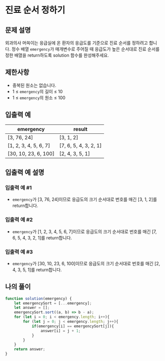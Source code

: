 # 진료 순서 정하기

## 문제 설명
외과의사 머쓱이는 응급실에 온 환자의 응급도를 기준으로 진료 순서를 정하려고 합니다. 정수 배열 `emergency`가 매개변수로 주어질 때 응급도가 높은 순서대로 진료 순서를 정한 배열을 return하도록 solution 함수를 완성해주세요.

## 제한사항
- 중복된 원소는 없습니다.
- 1 ≤ `emergency`의 길이 ≤ 10
- 1 ≤ `emergency`의 원소 ≤ 100

## 입출력 예
|emergency|result|
|-----|-----|
|[3, 76, 24]|[3, 1, 2]|
|[1, 2, 3, 4, 5, 6, 7]|[7, 6, 5, 4, 3, 2, 1]|
|[30, 10, 23, 6, 100]|[2, 4, 3, 5, 1]|

## 입출력 예 설명

### 입출력 예 #1
- `emergency`가 [3, 76, 24]이므로 응급도의 크기 순서대로 번호를 매긴 [3, 1, 2]를 return합니다.

### 입출력 예 #2
- `emergency`가 [1, 2, 3, 4, 5, 6, 7]이므로 응급도의 크기 순서대로 번호를 매긴 [7, 6, 5, 4, 3, 2, 1]를 return합니다.

### 입출력 예 #3
- `emergency`가 [30, 10, 23, 6, 100]이므로 응급도의 크기 순서대로 번호를 매긴 [2, 4, 3, 5, 1]를 return합니다.

## 나의 풀이
```js
function solution(emergency) {
    let emergencySort = [...emergency];
    let answer = [];
    emergencySort.sort((a, b) => b - a);
    for (let i = 0; i < emergency.length; i++){
        for (let j = 0; j < emergency.length; j++){
            if(emergency[i] == emergencySort[j]){
                answer[i] = j + 1;
            }
        }
    }
    return answer;
}
```

